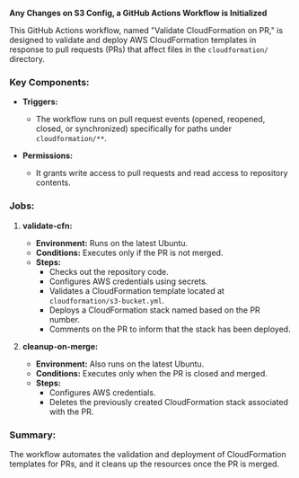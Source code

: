 **Any Changes on S3 Config, a GitHub Actions Workflow is Initialized**

This GitHub Actions workflow, named "Validate CloudFormation on PR," is designed to validate and deploy AWS CloudFormation templates in response to pull requests (PRs) that affect files in the `cloudformation/` directory.

### Key Components:

- **Triggers:** 
  - The workflow runs on pull request events (opened, reopened, closed, or synchronized) specifically for paths under `cloudformation/**`.

- **Permissions:** 
  - It grants write access to pull requests and read access to repository contents.

### Jobs:

1. **validate-cfn:**
   - **Environment:** Runs on the latest Ubuntu.
   - **Conditions:** Executes only if the PR is not merged.
   - **Steps:**
     - Checks out the repository code.
     - Configures AWS credentials using secrets.
     - Validates a CloudFormation template located at `cloudformation/s3-bucket.yml`.
     - Deploys a CloudFormation stack named based on the PR number.
     - Comments on the PR to inform that the stack has been deployed.

2. **cleanup-on-merge:**
   - **Environment:** Also runs on the latest Ubuntu.
   - **Conditions:** Executes only when the PR is closed and merged.
   - **Steps:**
     - Configures AWS credentials.
     - Deletes the previously created CloudFormation stack associated with the PR.

### Summary:
The workflow automates the validation and deployment of CloudFormation templates for PRs, and it cleans up the resources once the PR is merged.
